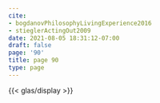```yaml
---
cite:
- bogdanovPhilosophyLivingExperience2016
- stieglerActingOut2009
date: 2021-08-05 18:31:12-07:00
draft: false
page: '90'
title: page 90
type: page
---
```


{{< glas/display >}}